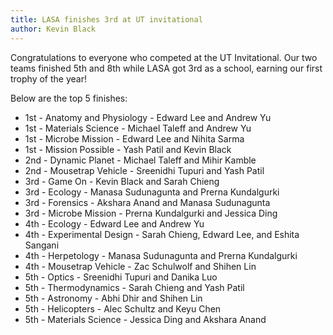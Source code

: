 ```yaml
---
title: LASA finishes 3rd at UT invitational
author: Kevin Black
---
```

Congratulations to everyone who competed at the UT Invitational. Our two teams finished 5th and 8th while LASA got 3rd as a school, earning our first trophy of the year!

Below are the top 5 finishes:

* 1st - Anatomy and Physiology - Edward Lee and Andrew Yu
* 1st - Materials Science - Michael Taleff and Andrew Yu
* 1st - Microbe Mission - Edward Lee and Nihita Sarma
* 1st - Mission Possible - Yash Patil and Kevin Black
* 2nd - Dynamic Planet - Michael Taleff and Mihir Kamble
* 2nd - Mousetrap Vehicle - Sreenidhi Tupuri and Yash Patil
* 3rd - Game On - Kevin Black and Sarah Chieng
* 3rd - Ecology - Manasa Sudunagunta and Prerna Kundalgurki
* 3rd - Forensics - Akshara Anand and Manasa Sudunagunta
* 3rd - Microbe Mission - Prerna Kundalgurki and Jessica Ding
* 4th - Ecology - Edward Lee and Andrew Yu
* 4th - Experimental Design - Sarah Chieng, Edward Lee, and Eshita Sangani
* 4th - Herpetology - Manasa Sudunagunta and Prerna Kundalgurki
* 4th - Mousetrap Vehicle - Zac Schulwolf and Shihen Lin
* 5th - Optics - Sreenidhi Tupuri and Danika Luo
* 5th - Thermodynamics - Sarah Chieng and Yash Patil
* 5th - Astronomy - Abhi Dhir and Shihen Lin
* 5th - Helicopters - Alec Schultz and Keyu Chen
* 5th - Materials Science - Jessica Ding and Akshara Anand
